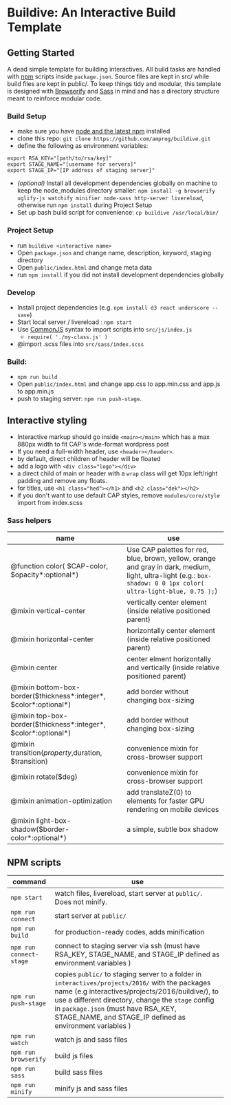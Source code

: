 # Buildive: An Interactive Build Template

## Getting Started
A dead simple template for building interactives. All build tasks are handled with [npm](https://github.com/npm/npm) scripts inside `package.json`. Source files are kept in src/ while build files are kept in public/. To keep things tidy and modular, this template is designed with [Browserify](https://github.com/substack/node-browserify#usage) and [Sass](https://github.com/sass/sass) in mind and has a directory structure meant to reinforce modular code.

### Build Setup
- make sure you have [node and the latest npm](https://docs.npmjs.com/getting-started/installing-node) installed
- clone this repo: `git clone https://github.com/amprog/buildive.git`
- define the following as environment variables:
```
export RSA_KEY="[path/to/rsa/key]"
export STAGE_NAME="[username for servers]"
export STAGE_IP="[IP address of staging server]"
```
- *(optional)* Install all development dependencies globally on machine to keep the node_modules directory smaller: `npm install -g browserify uglify-js watchify minifier node-sass http-server livereload`, otherwise run `npm install` during Project Setup
- Set up bash build script for convenience: `cp buildive /usr/local/bin/`

### Project Setup
- run `buildive <interactive name>`
- Open `package.json` and change name, description, keyword, staging directory
- Open `public/index.html` and change meta data
- run `npm install` if you did not install development dependencies globally

### Develop
- Install project dependencies (e.g. `npm install d3 react underscore --save`)
- Start local server / livereload : `npm start`
- Use [CommonJS](http://requirejs.org/docs/commonjs.html) syntax to import scripts into `src/js/index.js`
  - `require( './my-class.js' )`
- @import .scss files into `src/sass/index.scss`

### Build:
  - `npm run build`
  - Open `public/index.html` and change app.css to app.min.css and app.js to app.min.js
  - push to staging server: `npm run push-stage`.

## Interactive styling

- Interactive markup should go inside `<main></main>` which has a max 880px width to fit CAP's wide-format wordpress post
- If you need a full-width header, use `<header></header>`.
- by default, direct children of header will be floated
- add a logo with `<div class="logo"></div>`
- a direct child of main or header with a `wrap` class will get 10px left/right padding and remove any floats.
- for titles, use `<h1 class="hed"></h1>` and `<h2 class="dek"></h2>`
- if you don't want to use default CAP styles, remove `modules/core/style` import from index.scss

### Sass helpers

|  name | use |
|---|---|
| @function color( $CAP-color, $opacity*:optional*)  | Use CAP palettes for red, blue, brown, yellow, orange and gray in dark, medium, light, ultra-light (e.g.: `box-shadow: 0 0 1px color( ultra-light-blue, 0.75 );`)|
| @mixin vertical-center  |  vertically center element (inside relative positioned parent) |
| @mixin horizontal-center | horizontally center element (inside relative positioned parent)  |
| @mixin center | center elment horizontally and vertically (inside relative positioned parent) |
| @mixin bottom-box-border($thickness*:integer*, $color*:optional*) | add border without changing box-sizing |  
| @mixin top-box-border($thickness*:integer*, $color*:optional*) | add border without changing box-sizing |
| @mixin transition($property,$duration, $transition) | convenience mixin for cross-browser support |
| @mixin rotate($deg) | convenience mixin for cross-browser support |
| @mixin animation-optimization | add translateZ(0) to elements for faster GPU rendering on  mobile devices |
| @mixin light-box-shadow($border-color*:optional*) | a simple, subtle box shadow |

## NPM scripts

|  command | use |
|---|---|
| `npm start` | watch files, livereload, start server at `public/`. Does not minify. |
| `npm run connect` | start server at `public/` |
| `npm run build` | for production-ready codes, adds minification |
| `npm run connect-stage` | connect to staging server via ssh (must have RSA_KEY, STAGE_NAME, and STAGE_IP defined as environment variables ) |
| `npm run push-stage` | copies `public/` to staging server to a folder in `interactives/projects/2016/` with the packages name (e.g interactives/projects/2016/buildive/), to use a different directory, change the `stage` config in `package.json` (must have RSA_KEY, STAGE_NAME, and STAGE_IP defined as environment variables ) |
| `npm run watch` | watch js and sass files |
| `npm run browserify` | build js files |
| `npm run sass` | build sass files |
| `npm run minify` | minify js and sass files |
